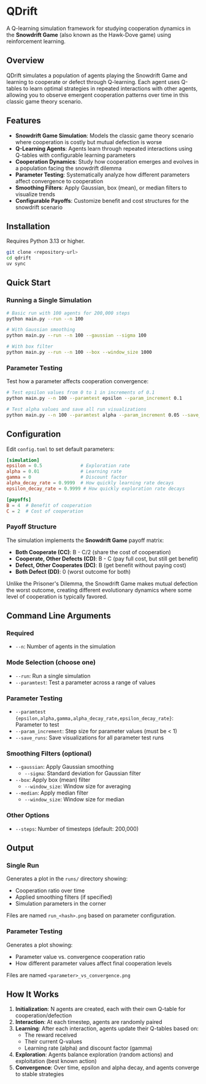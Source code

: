 # QDrift

A Q-learning simulation framework for studying cooperation dynamics in the **Snowdrift Game** (also known as the Hawk-Dove game) using reinforcement learning.

## Overview

QDrift simulates a population of agents playing the Snowdrift Game and learning to cooperate or defect through Q-learning. Each agent uses Q-tables to learn optimal strategies in repeated interactions with other agents, allowing you to observe emergent cooperation patterns over time in this classic game theory scenario.

## Features

- **Snowdrift Game Simulation**: Models the classic game theory scenario where cooperation is costly but mutual defection is worse
- **Q-Learning Agents**: Agents learn through repeated interactions using Q-tables with configurable learning parameters
- **Cooperation Dynamics**: Study how cooperation emerges and evolves in a population facing the snowdrift dilemma
- **Parameter Testing**: Systematically analyze how different parameters affect convergence to cooperation
- **Smoothing Filters**: Apply Gaussian, box (mean), or median filters to visualize trends
- **Configurable Payoffs**: Customize benefit and cost structures for the snowdrift scenario

## Installation

Requires Python 3.13 or higher.

```bash
git clone <repository-url>
cd qdrift
uv sync
```

## Quick Start

### Running a Single Simulation

```bash
# Basic run with 100 agents for 200,000 steps
python main.py --run --n 100

# With Gaussian smoothing
python main.py --run --n 100 --gaussian --sigma 100

# With box filter
python main.py --run --n 100 --box --window_size 1000
```

### Parameter Testing

Test how a parameter affects cooperation convergence:

```bash
# Test epsilon values from 0 to 1 in increments of 0.1
python main.py --n 100 --paramtest epsilon --param_increment 0.1

# Test alpha values and save all run visualizations
python main.py --n 100 --paramtest alpha --param_increment 0.05 --save_runs
```

## Configuration

Edit `config.toml` to set default parameters:

```toml
[simulation]
epsilon = 0.5              # Exploration rate
alpha = 0.01               # Learning rate
gamma = 0                  # Discount factor
alpha_decay_rate = 0.9999  # How quickly learning rate decays
epsilon_decay_rate = 0.9999 # How quickly exploration rate decays

[payoffs]
B = 4  # Benefit of cooperation
C = 2  # Cost of cooperation
```

### Payoff Structure

The simulation implements the **Snowdrift Game** payoff matrix:
- **Both Cooperate (CC)**: B - C/2 (share the cost of cooperation)
- **Cooperate, Other Defects (CD)**: B - C (pay full cost, but still get benefit)
- **Defect, Other Cooperates (DC)**: B (get benefit without paying cost)
- **Both Defect (DD)**: 0 (worst outcome for both)

Unlike the Prisoner's Dilemma, the Snowdrift Game makes mutual defection the worst outcome, creating different evolutionary dynamics where some level of cooperation is typically favored.

## Command Line Arguments

### Required
- `--n`: Number of agents in the simulation

### Mode Selection (choose one)
- `--run`: Run a single simulation
- `--paramtest`: Test a parameter across a range of values

### Parameter Testing
- `--paramtest {epsilon,alpha,gamma,alpha_decay_rate,epsilon_decay_rate}`: Parameter to test
- `--param_increment`: Step size for parameter values (must be < 1)
- `--save_runs`: Save visualizations for all parameter test runs

### Smoothing Filters (optional)
- `--gaussian`: Apply Gaussian smoothing
  - `--sigma`: Standard deviation for Gaussian filter
- `--box`: Apply box (mean) filter
  - `--window_size`: Window size for averaging
- `--median`: Apply median filter
  - `--window_size`: Window size for median

### Other Options
- `--steps`: Number of timesteps (default: 200,000)

## Output

### Single Run
Generates a plot in the `runs/` directory showing:
- Cooperation ratio over time
- Applied smoothing filters (if specified)
- Simulation parameters in the corner

Files are named `run_<hash>.png` based on parameter configuration.

### Parameter Testing
Generates a plot showing:
- Parameter value vs. convergence cooperation ratio
- How different parameter values affect final cooperation levels

Files are named `<parameter>_vs_convergence.png`

## How It Works

1. **Initialization**: N agents are created, each with their own Q-table for cooperation/defection
2. **Interaction**: At each timestep, agents are randomly paired
3. **Learning**: After each interaction, agents update their Q-tables based on:
   - The reward received
   - Their current Q-values
   - Learning rate (alpha) and discount factor (gamma)
4. **Exploration**: Agents balance exploration (random actions) and exploitation (best known action)
5. **Convergence**: Over time, epsilon and alpha decay, and agents converge to stable strategies
